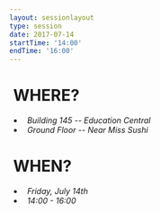 ```yaml
---
layout: sessionlayout
type: session
date: 2017-07-14
startTime: '14:00'
endTime: '16:00'
---
```


&nbsp;WHERE?
============
- &nbsp;&nbsp;*Building 145 -- Education Central*
- &nbsp;&nbsp;*Ground Floor -- Near Miss Sushi*

&nbsp;WHEN?
===========

- &nbsp;&nbsp;*Friday, July 14th* 
- &nbsp;&nbsp;*14:00 - 16:00*
